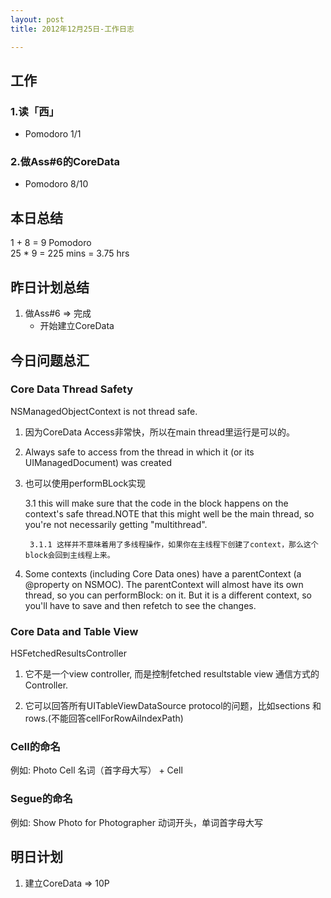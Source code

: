 ```yaml
---
layout: post
title: 2012年12月25日-工作日志  

---
```


  
## 工作

### 1.读「西」
-  Pomodoro 1/1

### 2.做Ass#6的CoreData  
-  Pomodoro 8/10       
   
## 本日总结    

1 + 8 = 9 Pomodoro    
25 * 9 = 225 mins = 3.75 hrs    
  
## 昨日计划总结  
  
1. 做Ass#6 => 完成   
	- 开始建立CoreData        
    
## 今日问题总汇   
  
### Core Data Thread Safety  
NSManagedObjectContext is not thread safe.  
  
1. 因为CoreData Access非常快，所以在main thread里运行是可以的。

2. Always safe to access from the thread in which it (or its UIManagedDocument) was created

3. 也可以使用performBLock实现

	3.1 this will make sure that the code  in the block happens on the context's safe thread.NOTE that this might well be the main thread, so you're not necessarily getting "multithread".

		3.1.1 这样并不意味着用了多线程操作，如果你在主线程下创建了context，那么这个block会回到主线程上来。

4. Some contexts (including Core Data ones) have a parentContext (a @property on NSMOC). The parentContext will almost have its own thread, so you can performBlock: on it. But it is a different context, so you'll have to save and then refetch to see the changes.

### Core Data and Table View

HSFetchedResultsController

1. 它不是一个view controller, 而是控制fetched resultstable view 通信方式的Controller.

2. 它可以回答所有UITableViewDataSource protocol的问题，比如sections 和 rows.(不能回答cellForRowAiIndexPath)

### Cell的命名
例如: Photo Cell 名词（首字母大写） + Cell

### Segue的命名
例如: Show Photo for Photographer 动词开头，单词首字母大写

## 明日计划    
  
1. 建立CoreData => 10P       

  
   

